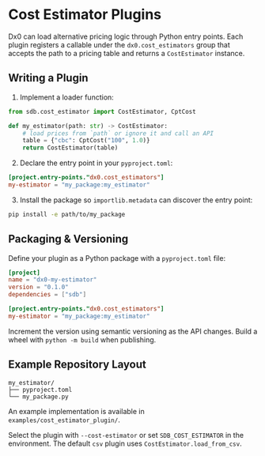 # Cost Estimator Plugins

Dx0 can load alternative pricing logic through Python entry points. Each plugin
registers a callable under the `dx0.cost_estimators` group that accepts the path
to a pricing table and returns a `CostEstimator` instance.

## Writing a Plugin

1. Implement a loader function:

```python
from sdb.cost_estimator import CostEstimator, CptCost

def my_estimator(path: str) -> CostEstimator:
    # load prices from `path` or ignore it and call an API
    table = {"cbc": CptCost("100", 1.0)}
    return CostEstimator(table)
```

2. Declare the entry point in your `pyproject.toml`:

```toml
[project.entry-points."dx0.cost_estimators"]
my-estimator = "my_package:my_estimator"
```

3. Install the package so `importlib.metadata` can discover the entry point:

```bash
pip install -e path/to/my_package
```

## Packaging & Versioning

Define your plugin as a Python package with a `pyproject.toml` file:

```toml
[project]
name = "dx0-my-estimator"
version = "0.1.0"
dependencies = ["sdb"]

[project.entry-points."dx0.cost_estimators"]
my-estimator = "my_package:my_estimator"
```

Increment the version using semantic versioning as the API changes. Build a wheel with `python -m build` when publishing.

## Example Repository Layout

```
my_estimator/
├── pyproject.toml
└── my_package.py
```
An example implementation is available in `examples/cost_estimator_plugin/`.

Select the plugin with `--cost-estimator` or set `SDB_COST_ESTIMATOR` in the environment. The default `csv` plugin uses `CostEstimator.load_from_csv`.
